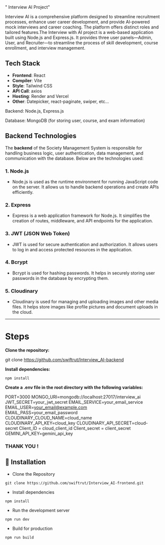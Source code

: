 " Interview AI Project" 

Interview AI is a comprehensive platform designed to streamline recruitment processes, enhance user career development, and provide AI-powered mock interviews and career coaching. The platform offers distinct roles and tailored features.The Interview with AI project is a web-based application built using Node.js and Express.js. It provides three user panels—Admin, User, and Recruiter—to streamline the process of skill development, course enrollment, and interview management.



## Tech Stack
- **Frontend**: React
- **Compiler**: Vite
- **Style**: Tailwind CSS
- **API Call**: axios
- **Hosting**: Render and Vercel
- **Other**: Datepicker, react-paginate, swiper, etc...

Backend: Node.js, Express.js

Database: MongoDB (for storing user, course, and exam information)

## Backend Technologies

The **backend** of the Society Management System is responsible for handling business logic, user authentication, data management, and communication with the database. Below are the technologies used:

### 1. **Node.js**

- Node.js is used as the runtime environment for running JavaScript code on the server. It allows us to handle backend operations and create APIs efficiently.

### 2. **Express**

- Express is a web application framework for Node.js. It simplifies the creation of routes, middleware, and API endpoints for the application.

### 3. **JWT (JSON Web Token)**

- JWT is used for secure authentication and authorization. It allows users to log in and access protected resources in the application.

### 4. **Bcrypt**

- Bcrypt is used for hashing passwords. It helps in securely storing user passwords in the database by encrypting them.

### 5. **Cloudinary**

- Cloudinary is used for managing and uploading images and other media files. It helps store images like profile pictures and document uploads in the cloud.

---

# Steps

**Clone the repository:**

git clone https://github.com/swiftrut/Interview_AI-backend


**Install dependencies:**
```
npm install
```

**Create a .env file in the root directory with the following variables:**

PORT=3000
MONGO_URI=mongodb://localhost:27017/interview_ai
JWT_SECRET=your_jwt_secret
EMAIL_SERVICE=your_email_service
EMAIL_USER=your_email@example.com
EMAIL_PASS=your_email_password
CLOUDINARY_CLOUD_NAME=cloud_name
CLOUDINARY_API_KEY=cloud_key
CLOUDINARY_API_SECRET=cloud-secret
Client_ID = cloud_client_id
Client_secret = client_secret
GEMINI_API_KEY=gemini_api_key


### THANK YOU !


## 🚀 Installation
- Clone the Repository
```
git clone https://github.com/swiftrut/Interview_AI-frontend.git
```
- Install dependencies
```
npm install
```
- Run the development server
```
npm run dev
```
- Build for production
```
npm run build
```
